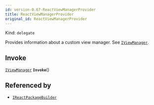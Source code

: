 ```yaml
---
id: version-0.67-ReactViewManagerProvider
title: ReactViewManagerProvider
original_id: ReactViewManagerProvider
---
```


Kind: `delegate`

Provides information about a custom view manager. See [`IViewManager`](IViewManager).

## Invoke
[`IViewManager`](IViewManager) **`Invoke`**()





## Referenced by
- [`IReactPackageBuilder`](IReactPackageBuilder)
